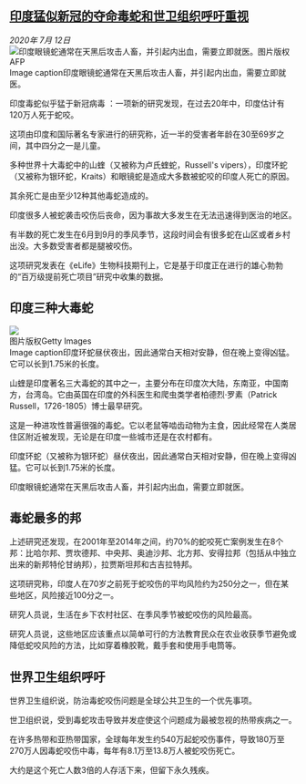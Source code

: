 <!--1594576001000-->
[印度猛似新冠的夺命毒蛇和世卫组织呼吁重视](http://www.bbc.com/zhongwen/simp/world-53383196)
------

<div><i>2020年 7月 12日</i></div><div><div class="story-body__inner" property="articleBody"><div class="media-landscape has-caption full-width lead"><span class="image-and-copyright-container"><img class="js-image-replace" alt="印度眼镜蛇通常在天黑后攻击人畜，并引起内出血，需要立即就医。" src="https://images.weserv.nl/?url=ichef.bbci.co.uk/news/640/cpsprodpb/13EF6/production/_113345618_whatsubject.jpg"><span class="off-screen">图片版权</span><span class="story-image-copyright">AFP</span></span><figcaption class="media-caption"><span class="off-screen">Image caption</span><span class="media-caption__text">印度眼镜蛇通常在天黑后攻击人畜，并引起内出血，需要立即就医。</span></figcaption></div><p class="story-body__introduction">印度毒蛇似乎猛于新冠病毒 ：一项新的研究发现，在过去20年中，印度估计有120万人死于蛇咬。</p><div id="bbccom_mpu_3" class="bbccom_slot mpu-ad" aria-hidden="true"><div class="bbccom_advert"></div></div><p>这项由印度和国际著名专家进行的研究称，近一半的受害者年龄在30至69岁之间，其中四分之一是儿童。</p><p>多种世界十大毒蛇中的山蝰（又被称为卢氏蝰蛇，Russell's vipers），印度环蛇（又被称为银环蛇，Kraits）和眼镜蛇是造成大多数被蛇咬的印度人死亡的原因。</p><div id="bbccom_mpu_1_2" class="bbccom_slot mpu-ad" aria-hidden="true"><div class="bbccom_advert"></div></div><p>其余死亡是由至少12种其他毒蛇造成的。</p><p>印度很多人被蛇袭击咬伤后丧命，因为事故大多发生在无法迅速得到医治的地区。</p><p>有半数的死亡发生在6月到9月的季风季节，这段时间会有很多蛇在山区或者乡村出没。大多数受害者都是腿被咬伤。</p><p>这项研究发表在《eLife》生物科技期刊上，它是基于印度正在进行的雄心勃勃的“百万级提前死亡项目”研究中收集的数据。</p><h2 class="story-body__crosshead">印度三种大毒蛇</h2><div class="media-landscape has-caption full-width"><span class="image-and-copyright-container"><img src="https://images.weserv.nl/?url=ichef.bbci.co.uk/news/640/cpsprodpb/316E/production/_113345621_whatsubject.jpg"><br><span class="off-screen">图片版权</span><span class="story-image-copyright">Getty Images</span></span><figcaption class="media-caption"><span class="off-screen">Image caption</span><span class="media-caption__text">印度环蛇昼伏夜出，因此通常白天相对安静，但在晚上变得凶猛。它可以长到1.75米的长度。</span></figcaption></div><p>山蝰是印度著名三大毒蛇的其中之一，主要分布在印度次大陆，东南亚，中国南方，台湾岛。它由英国在印度的外科医生和爬虫类学者柏德烈·罗素（Patrick Russell，1726-1805）博士最早研究。</p><p>这是一种进攻性普遍很强的毒蛇。它以老鼠等啮齿动物为主食，因此经常在人类居住区附近被发现，无论是在印度一些城市还是在农村都有。</p><p>印度环蛇（又被称为银环蛇）昼伏夜出，因此通常白天相对安静，但在晚上变得凶猛。它可以长到1.75米的长度。</p><p>印度眼镜蛇通常在天黑后攻击人畜，并引起内出血，需要立即就医。</p><h2 class="story-body__crosshead">毒蛇最多的邦</h2><p>上述研究还发现，在2001年至2014年之间，约70%的蛇咬死亡案例发生在8个邦：比哈尔邦、贾坎德邦、中央邦、奥迪沙邦、北方邦、安得拉邦（包括从中独立出来的新邦特伦甘纳邦），拉贾斯坦邦和古吉拉特邦。</p><p>这项研究称，印度人在70岁之前死于蛇咬伤的平均风险约为250分之一，但在某些地区，风险接近100分之一。</p><p>研究人员说，生活在乡下农村社区、在季风季节被蛇咬伤的风险最高。 </p><p>研究人员说，这些地区应该重点以简单可行的方法教育民众在农业收获季节避免或降低蛇咬风险的方法，比如穿着橡胶靴，戴手套和使用手电筒等。</p><h2 class="story-body__crosshead">世界卫生组织呼吁</h2><p>世界卫生组织说，防治毒蛇咬伤问题是全球公共卫生的一个优先事项。</p><p>世卫组织说，受到毒蛇攻击导致并发症使这个问题成为最被忽视的热带疾病之一。</p><p>在许多热带和亚热带国家，全球每年发生约540万起蛇咬伤事件，导致180万至270万人因毒蛇咬伤中毒，每年有8.1万至13.8万人被蛇咬伤死亡。</p><p>大约是这个死亡人数3倍的人存活下来，但留下永久残疾。</p></div></div>
